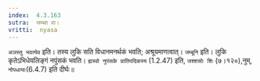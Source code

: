 ```yaml
---
index:  4.3.163
sutra:  जम्ब्वा वा।
vritti:  nyasa
---
```


`अञस्तु भवत्येव` इति। तस्य लुकि सति विधानमनर्थकं भवति; अश्रूयमाणत्वात्। `जम्बूनि` इति। लुकि कृतेऽभिधेयलिङ्गं नपुंसकं भवति। `ह्यस्वो नुपंसके प्रातिपदिकस्य` (1.2.47) इति, `जश्शसोः शिः` (७।१२०),नुम्, `नोपधायाः`(6.4.7) इति दीर्घः॥

